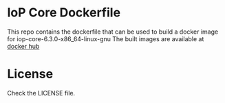 # IoP Core Dockerfile

This repo contains the dockerfile that can be used to build a docker image for iop-core-6.3.0-x86_64-linux-gnu
The built images are available at [docker hub](https://hub.docker.com/r/internetofpeople/iopd/)

# License

Check the LICENSE file.